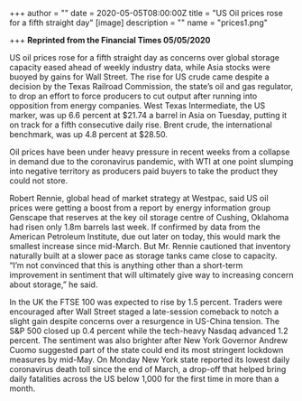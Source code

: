 +++
author = ""
date = 2020-05-05T08:00:00Z
title = "US Oil prices rose for a fifth straight day"
[image]
description = ""
name = "prices1.png"

+++
**Reprinted from the Financial Times 05/05/2020**

US oil prices rose for a fifth straight day as concerns over global storage capacity eased ahead of weekly industry data, while Asia stocks were buoyed by gains for Wall Street. The rise for US crude came despite a decision by the Texas Railroad Commission, the state’s oil and gas regulator, to drop an effort to force producers to cut output after running into opposition from energy companies. West Texas Intermediate, the US marker, was up 6.6 percent at $21.74 a barrel in Asia on Tuesday, putting it on track for a fifth consecutive daily rise. Brent crude, the international benchmark, was up 4.8 percent at $28.50.

Oil prices have been under heavy pressure in recent weeks from a collapse in demand due to the coronavirus pandemic, with WTI at one point slumping into negative territory as producers paid buyers to take the product they could not store.

Robert Rennie, global head of market strategy at Westpac, said US oil prices were getting a boost from a report by energy information group Genscape that reserves at the key oil storage centre of Cushing, Oklahoma had risen only 1.8m barrels last week. If confirmed by data from the American Petroleum Institute, due out later on today, this would mark the smallest increase since mid-March. But Mr. Rennie cautioned that inventory naturally built at a slower pace as storage tanks came close to capacity. “I’m not convinced that this is anything other than a short-term improvement in sentiment that will ultimately give way to increasing concern about storage,” he said.

In the UK the FTSE 100 was expected to rise by 1.5 percent. Traders were encouraged after Wall Street staged a late-session comeback to notch a slight gain despite concerns over a resurgence in US-China tension. The S&P 500 closed up 0.4 percent while the tech-heavy Nasdaq advanced 1.2 percent. The sentiment was also brighter after New York Governor Andrew Cuomo suggested part of the state could end its most stringent lockdown measures by mid-May. On Monday New York state reported its lowest daily coronavirus death toll since the end of March, a drop-off that helped bring daily fatalities across the US below 1,000 for the first time in more than a month.